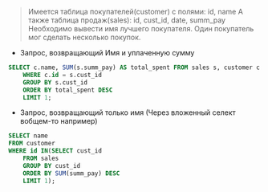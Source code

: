 > Имеется таблица покупателей(customer) с полями: id, name
> А также таблица продаж(sales): id, cust_id, date, summ_pay
> Необходимо вывести имя лучшего покупателя. Один покупатель мог сделать несколько покупок.

- Запрос, возвращающий Имя и уплаченную сумму
```SQL
SELECT c.name, SUM(s.summ_pay) AS total_spent FROM sales s, customer c
	WHERE c.id = s.cust_id
	GROUP BY s.cust_id
	ORDER BY total_spent DESC
	LIMIT 1;
```
- Запрос, возвращающий только имя (Через вложенный селект вобщем-то например)
```sql
SELECT name
FROM customer 
WHERE id IN(SELECT cust_id
	FROM sales
	GROUP BY cust_id
	ORDER BY SUM(summ_pay) DESC
	LIMIT 1);
```
